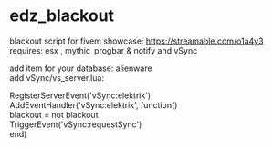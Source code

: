 # edz_blackout
blackout script for fivem
showcase: https://streamable.com/o1a4y3
requires: esx , mythic_progbar & notify and vSync

add item for your database: alienware<br>
add vSync/vs_server.lua:

RegisterServerEvent('vSync:elektrik')<br>
AddEventHandler('vSync:elektrik', function()<br>
    blackout = not blackout<br>
    TriggerEvent('vSync:requestSync')<br>
end)

